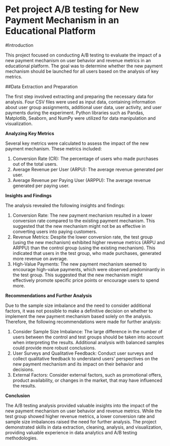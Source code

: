 # Pet project A/B testing for New Payment Mechanism in an Educational Platform
#Introduction

This project focused on conducting A/B testing to evaluate the impact of a new payment mechanism on user behavior and revenue metrics in an educational platform. The goal was to determine whether the new payment mechanism should be launched for all users based on the analysis of key metrics.

##Data Extraction and Preparation

The first step involved extracting and preparing the necessary data for analysis. Four CSV files were used as input data, containing information about user group assignments, additional user data, user activity, and user payments during the experiment. Python libraries such as Pandas, Matplotlib, Seaborn, and NumPy were utilized for data manipulation and visualization.

**Analyzing Key Metrics**

Several key metrics were calculated to assess the impact of the new payment mechanism. These metrics included:

1. Conversion Rate (CR): The percentage of users who made purchases out of the total users.
2. Average Revenue per User (ARPU): The average revenue generated per user.
3. Average Revenue per Paying User (ARPPU): The average revenue generated per paying user.

**Insights and Findings**

The analysis revealed the following insights and findings:

1. Conversion Rate: The new payment mechanism resulted in a lower conversion rate compared to the existing payment mechanism. This suggested that the new mechanism might not be as effective in converting users into paying customers.
2. Revenue Metrics: Despite the lower conversion rate, the test group (using the new mechanism) exhibited higher revenue metrics (ARPU and ARPPU) than the control group (using the existing mechanism). This indicated that users in the test group, who made purchases, generated more revenue on average.
3. High-Value Payments: The new payment mechanism seemed to encourage high-value payments, which were observed predominantly in the test group. This suggested that the new mechanism might effectively promote specific price points or encourage users to spend more.

**Recommendations and Further Analysis**

Due to the sample size imbalance and the need to consider additional factors, it was not possible to make a definitive decision on whether to implement the new payment mechanism based solely on the analysis. Therefore, the following recommendations were made for further analysis:

1. Consider Sample Size Imbalance: The large difference in the number of users between the control and test groups should be taken into account when interpreting the results. Additional analysis with balanced samples could provide more robust conclusions.
2. User Surveys and Qualitative Feedback: Conduct user surveys and collect qualitative feedback to understand users' perspectives on the new payment mechanism and its impact on their behavior and decisions.
3. External Factors: Consider external factors, such as promotional offers, product availability, or changes in the market, that may have influenced the results.

**Conclusion**

The A/B testing analysis provided valuable insights into the impact of the new payment mechanism on user behavior and revenue metrics. While the test group showed higher revenue metrics, a lower conversion rate and sample size imbalances raised the need for further analysis. The project demonstrated skills in data extraction, cleaning, analysis, and visualization, providing valuable experience in data analytics and A/B testing methodologies.
